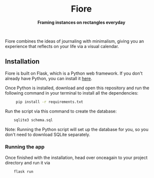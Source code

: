<div align="center">
	<h1>Fiore</h1>
	<p>
		<b>Framing instances on rectangles everyday</b>
	</p>
	<br>
</div>

Fiore combines the ideas of journaling with minimalism, giving you an experience that reflects on your life via a visual calendar.




## Installation
Fiore is built on Flask, which is a Python web framework. If you don't already have Python, you can install it <a href="https://www.python.org/">here</a>.

Once Python is installed, download and open this repository and run the following command in your terminal to install all the dependencies:
``` bash
     pip install -r requirements.txt
```

Run the script via this command to create the database:
``` bash
    sqlite3 schema.sql
```
Note: Running the Python script will set up the database for you, so you don't need to download SQLite separately.

### Running the app
Once finished with the installation, head over onceagain to your project directory and run it via
``` bash
    flask run
```







